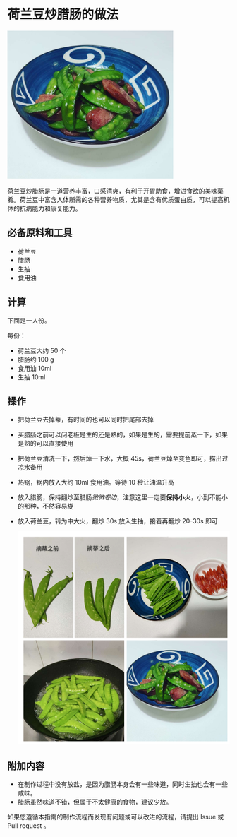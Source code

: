 # 荷兰豆炒腊肠的做法

![荷兰豆炒腊肠](荷兰豆炒腊肠/1.png)

荷兰豆炒腊肠是一道营养丰富，口感清爽，有利于开胃助食，增进食欲的美味菜肴。荷兰豆中富含人体所需的各种营养物质，尤其是含有优质蛋白质，可以提高机体的抗病能力和康复能力。

## 必备原料和工具

- 荷兰豆
- 腊肠
- 生抽
- 食用油

## 计算

下面是一人份。

每份：

- 荷兰豆大约 50 个
- 腊肠约 100 g
- 食用油 10ml
- 生抽 10ml

## 操作

- 把荷兰豆去掉蒂，有时间的也可以同时把尾部去掉

- 买腊肠之前可以问老板是生的还是熟的，如果是生的，需要提前蒸一下，如果是熟的可以直接使用

- 把荷兰豆清洗一下，然后焯一下水，大概 45s，荷兰豆焯至变色即可，捞出过凉水备用

- 热锅，锅内放入大约 10ml 食用油。等待 10 秒让油温升高

- 放入腊肠，保持翻炒至腊肠*微微卷边*，注意这里一定要**保持小火**，小到不能小的那种，不然容易糊

- 放入荷兰豆，转为中大火，翻炒 30s 放入生抽，接着再翻炒 20-30s 即可

  ![荷兰豆炒腊肠](荷兰豆炒腊肠/2.png)

## 附加内容

- 在制作过程中没有放盐，是因为腊肠本身会有一些味道，同时生抽也会有一些咸味。
- 腊肠虽然味道不错，但属于不太健康的食物，建议少放。

如果您遵循本指南的制作流程而发现有问题或可以改进的流程，请提出 Issue 或 Pull request 。
